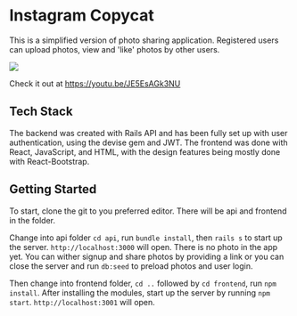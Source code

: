 # Instagram Copycat
This is a simplified version of photo sharing application. Registered users can upload photos, view and 'like' photos by other users. 

![](https://github.com/villysiu/react-instagramCopycat/blob/master/instagram-copycat2.gif)

Check it out at https://youtu.be/JE5EsAGk3NU


## Tech Stack
The backend was created with Rails API and has been fully set up with user authentication, using the devise gem and JWT. The frontend was done with React, JavaScript, and HTML, with the design features being mostly done with React-Bootstrap.

## Getting Started
To start,  clone the git to you preferred editor.
There will be api and frontend in the folder.

Change into api folder `cd api`, run `bundle install`, then `rails s` to start up the server. `http://localhost:3000` will open.
There is no photo in the app yet. You can wither signup and share photos by providing a link or you can close the server and run `db:seed` to preload photos and user login. 

Then change into frontend folder, `cd ..` followed by `cd frontend`, run `npm install`. After installing the modules, start up the server by running `npm start`. `http://localhost:3001` will open.



